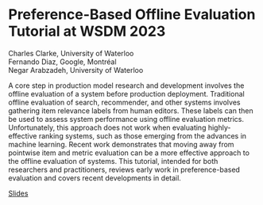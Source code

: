 # Preference-Based Offline Evaluation Tutorial at WSDM 2023

Charles Clarke, University of Waterloo\
Fernando Diaz, Google, Montréal\
Negar Arabzadeh, University of Waterloo

A core step in production model research and development involves the offline evaluation of a system before production deployment. Traditional offline evaluation of search, recommender, and other systems involves gathering item relevance labels from human editors. These labels can then be used to assess system performance using offline evaluation metrics. Unfortunately, this approach does not work when evaluating highly-effective ranking systems, such as those emerging from the advances in machine learning. Recent work demonstrates that moving away from pointwise item and metric evaluation can be a more effective approach to the offline evaluation of systems. This tutorial, intended for both researchers and practitioners, reviews early work in preference-based evaluation and covers recent developments in detail.

[Slides](https://docs.google.com/presentation/d/1I7Mt1zcuyqR_w1DklxMsQncEYRbs-tw5GEO_f3jYMrI)
